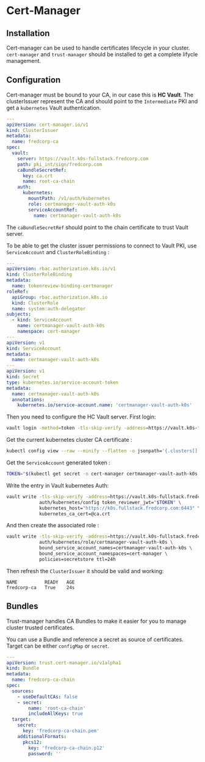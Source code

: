 # Cert-Manager

## Installation

Cert-manager can be used to handle certificates lifecycle in your cluster. `cert-manager` and `trust-manager` should be installed to get a complete lifycle management.

## Configuration

Cert-manager must be bound to your CA, in our case this is **HC Vault**. The clusterIssuer represent the CA and should point to the `Intermediate` PKI and get a `kubernetes` Vault authentication.

```yaml
---
apiVersion: cert-manager.io/v1
kind: ClusterIssuer
metadata:
  name: fredcorp-ca
spec:
  vault:
    server: https://vault.k0s-fullstack.fredcorp.com
    path: pki_int/sign/fredcorp.com
    caBundleSecretRef:
      key: ca.crt
      name: root-ca-chain
    auth:
      kubernetes:
        mountPath: /v1/auth/kubernetes
        role: certmanager-vault-auth-k0s
        serviceAccountRef:
          name: certmanager-vault-auth-k0s
```

The `caBundleSecretRef` should point to the chain certificate to trust Vault server.

To be able to get the cluster issuer permissions to connect to Vault PKI, use `ServiceAccount` and `ClusterRoleBinding` :

```yaml
---
apiVersion: rbac.authorization.k8s.io/v1
kind: ClusterRoleBinding
metadata:
  name: tokenreview-binding-certmanager
roleRef:
  apiGroup: rbac.authorization.k8s.io
  kind: ClusterRole
  name: system:auth-delegator
subjects:
  - kind: ServiceAccount
    name: certmanager-vault-auth-k0s
    namespace: cert-manager
---
apiVersion: v1
kind: ServiceAccount
metadata:
  name: certmanager-vault-auth-k0s
---
apiVersion: v1
kind: Secret
type: kubernetes.io/service-account-token
metadata:
  name: certmanager-vault-auth-k0s
  annotations:
    kubernetes.io/service-account.name: 'certmanager-vault-auth-k0s'
```

Then you need to configure the HC Vault server. First login:

```bash
vault login -method=token -tls-skip-verify -address=https://vault.k0s-fullstack.fredcorp.com
```

Get the current kubernetes cluster CA certificate :

```bash
kubectl config view --raw --minify --flatten -o jsonpath='{.clusters[].cluster.certificate-authority-data}' | base64 --decode > ca.crt
```

Get the `ServiceAccount` generated token :

```bash
TOKEN="$(kubectl get secret -n cert-manager certmanager-vault-auth-k0s -o jsonpath='{.data.token}' | base64 -d)"
```

Write the entry in Vault kubernetes Auth:

```bash
vault write -tls-skip-verify -address=https://vault.k0s-fullstack.fredcorp.com \
            auth/kubernetes/config token_reviewer_jwt="$TOKEN" \
            kubernetes_host="https://k0s.fullstack.fredcorp.com:6443" \
            kubernetes_ca_cert=@ca.crt
```

And then create the associated role :

```bash
vault write -tls-skip-verify -address=https://vault.k0s-fullstack.fredcorp.com \
            auth/kubernetes/role/certmanager-vault-auth-k0s \
            bound_service_account_names=certmanager-vault-auth-k0s \
            bound_service_account_namespaces=cert-manager \
            policies=secretstore ttl=24h
```

Then refresh the `ClusterIssuer` it should be valid and working:

```console
NAME          READY   AGE
fredcorp-ca   True    24s
```

## Bundles

Trust-manager handles CA Bundles to make it easier for you to manage cluster trusted certificates.

You can use a Bundle and reference a secret as source of certificates. Target can be either `configMap` or `secret`.

```yaml
---
apiVersion: trust.cert-manager.io/v1alpha1
kind: Bundle
metadata:
  name: fredcorp-ca-chain
spec:
  sources:
    - useDefaultCAs: false
    - secret:
        name: 'root-ca-chain'
        includeAllKeys: true
  target:
    secret:
      key: 'fredcorp-ca-chain.pem'
    additionalFormats:
      pkcs12:
        key: 'fredcorp-ca-chain.p12'
        password: ''
```
